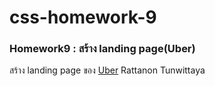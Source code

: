 # css-homework-9
### Homework9 : สร้าง landing page(Uber)
สร้าง landing page ของ [Uber](https://www.uber.com/)
Rattanon Tunwittaya

